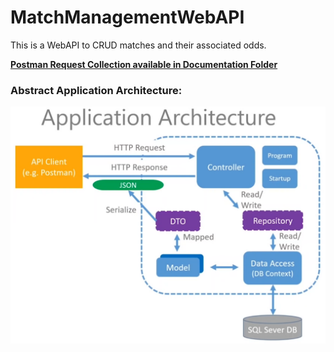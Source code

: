 # MatchManagementWebAPI
This is a WebAPI to CRUD matches and their associated odds.

<u>**Postman Request Collection available in Documentation Folder**</u>
### Abstract Application Architecture: 
![Alt text](/Documentation/Architecture.png?raw=true "Architecture Overview")
